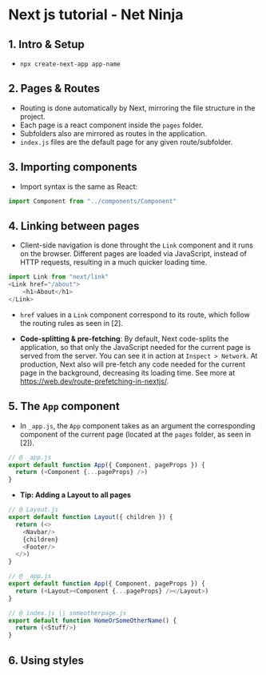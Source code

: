 # Next js tutorial - Net Ninja

## 1. Intro & Setup

- ```npx create-next-app app-name```

## 2. Pages & Routes

- Routing is done automatically by Next, mirroring the file structure in the project.
- Each page is a react component inside the ```pages``` folder.
- Subfolders also are mirrored as routes in the application.
- ```index.js``` files are the default page for any given route/subfolder.

## 3. Importing components

- Import syntax is the same as React:

~~~javascript
import Component from "../components/Component"
~~~

## 4. Linking between pages

- Client-side navigation is done throught the ```Link``` component and it runs on the browser. Different pages are loaded via JavaScript, instead of HTTP requests, resulting in a much quicker loading time.

~~~javascript
import Link from "next/link"
<Link href="/about">
    <h1>About</h1>
</Link>
~~~

- ```href``` values in a ```Link``` component correspond to its route, which follow the routing rules as seen in [2].

- **Code-splitting & pre-fetching**: By default, Next code-splits the application, so that only the JavaScript needed for the current page is served from the server. You can see it in action at ```Inspect > Network```. At production, Next also will pre-fetch any code needed for the current page in the background, decreasing its loading time. See more at https://web.dev/route-prefetching-in-nextjs/.

## 5. The ```App``` component

- In ```_app.js```, the ```App``` component takes as an argument the corresponding component of the current page (located at the ```pages``` folder, as seen in [2]).

~~~javascript
// @ _app.js
export default function App({ Component, pageProps }) {
  return (<Component {...pageProps} />)
}
~~~

- **Tip: Adding a Layout to all pages**

~~~javascript
// @ Layout.js
export default function Layout({ children }) {
  return (<>
    <Navbar/>
    {children}
    <Footer/>
  </>)
}
~~~

~~~javascript
// @ _app.js
export default function App({ Component, pageProps }) {
  return (<Layout><Component {...pageProps} /></Layout>)
}
~~~

~~~javascript
// @ index.js || someotherpage.js
export default function HomeOrSomeOtherName() {
  return (<Stuff/>)
}
~~~

## 6. Using styles
